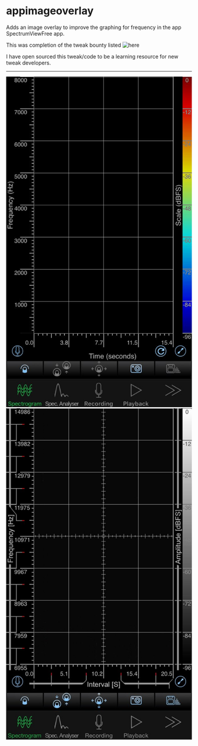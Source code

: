 # appimageoverlay
Adds an image overlay to improve the graphing for frequency in the app SpectrumViewFree app.

This was completion of the tweak bounty listed ![here](https://www.reddit.com/r/TweakBounty/comments/9kfswq/15_614_a_tweak_to_add_an_image_overlay_to_an_app/)

I have open sourced this tweak/code to be a learning resource for new tweak developers.

---
![appimageoverlay](repo_assets/spectrumView.png)
![appimageoverlay](repo_assets/spectrumAltered.png)
